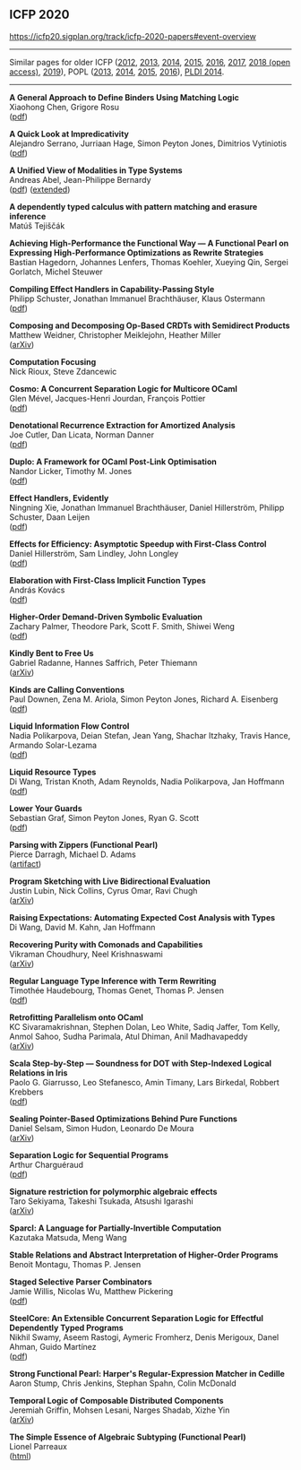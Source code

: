 ## ICFP 2020  

https://icfp20.sigplan.org/track/icfp-2020-papers#event-overview

----

Similar pages for older ICFP ([2012][icfp12], [2013][icfp13], [2014][icfp14],
[2015][icfp15], [2016][icfp16], [2017][icfp17], [2018 (open access)][icfp18], [2019][icfp19]),
POPL ([2013][popl2013], [2014][popl2014], [2015][popl2015], [2016][popl2016]),
[PLDI 2014][pldi2014-accepted].

[popl2013]: https://github.com/23Skidoo/popl13-papers-links
[popl2014]: https://github.com/gasche/popl2014-papers
[popl2015]: https://github.com/yallop/popl2015-papers
[popl2016]: https://github.com/gasche/popl2016-papers
[icfp12]: https://github.com/technogeeky/icfp12-paper-links
[icfp13]: https://github.com/gasche/icfp2013-papers
[icfp14]: https://github.com/yallop/icfp2014-papers
[icfp15]: https://github.com/mpickering/icfp2015-papers
[icfp16]: https://github.com/gasche/icfp2016-papers
[icfp17]: https://github.com/gasche/icfp2017-papers
[icfp18]: https://icfp18.sigplan.org/track/icfp-2018-papers#event-overview
[icfp19]: https://github.com/llelf/icfp2019-papers
[haskell2014-accepted]: https://github.com/yallop/haskell2014-papers
[pldi2014-accepted]: https://github.com/yallop/pldi2014-papers


----

**A General Approach to Define Binders Using Matching Logic**  
Xiaohong Chen, Grigore Rosu  
([pdf](http://fsl.cs.illinois.edu/FSL/papers/2020/chen-rosu-2020-icfp/chen-rosu-2020-icfp-public.pdf))

**A Quick Look at Impredicativity**  
Alejandro Serrano, Jurriaan Hage, Simon Peyton Jones, Dimitrios Vytiniotis  
([pdf](https://www.microsoft.com/en-us/research/uploads/prod/2020/01/quick-look.pdf))

**A Unified View of Modalities in Type Systems**  
Andreas Abel, Jean-Philippe Bernardy  
([pdf](http://www.cse.chalmers.se/~abela/icfp20.pdf)) ([extended](http://www.cse.chalmers.se/~abela/icfp20-long.pdf))

**A dependently typed calculus with pattern matching and erasure inference**  
Matúš Tejiščák  

**Achieving High-Performance the Functional Way — A Functional Pearl on Expressing High-Performance Optimizations as Rewrite Strategies**  
Bastian Hagedorn, Johannes Lenfers, Thomas Koehler, Xueying Qin, Sergei Gorlatch, Michel Steuwer  

**Compiling Effect Handlers in Capability-Passing Style**  
Philipp Schuster, Jonathan Immanuel Brachthäuser, Klaus Ostermann  
([pdf](http://ps.informatik.uni-tuebingen.de/publications/schuster20capability.pdf))

**Composing and Decomposing Op-Based CRDTs with Semidirect Products**  
Matthew Weidner, Christopher Meiklejohn, Heather Miller  
([arXiv](https://arxiv.org/pdf/2004.04303))

**Computation Focusing**  
Nick Rioux, Steve Zdancewic  

**Cosmo: A Concurrent Separation Logic for Multicore OCaml**  
Glen Mével, Jacques-Henri Jourdan, François Pottier  
([pdf](http://gallium.inria.fr/~fpottier/publis/mevel-jourdan-pottier-cosmo-2020.pdf))

**Denotational Recurrence Extraction for Amortized Analysis**  
Joe Cutler, Dan Licata, Norman Danner  
([pdf](https://jdublu10.github.io/assets/pdf/amortized-icfp20.pdf))

**Duplo: A Framework for OCaml Post-Link Optimisation**  
Nandor Licker, Timothy M. Jones  
([pdf](https://www.cl.cam.ac.uk/~nl364/docs/duplo.pdf))

**Effect Handlers, Evidently**  
Ningning Xie, Jonathan Immanuel Brachthäuser, Daniel Hillerström, Philipp Schuster, Daan Leijen  
([pdf](https://www.dhil.net/research/papers/effect_handlers_evidently-draft-march2020.pdf))

**Effects for Efficiency: Asymptotic Speedup with First-Class Control**  
Daniel Hillerström, Sam Lindley, John Longley  
([pdf](https://www.dhil.net/research/papers/effects_for_efficiency-draft-march2020.pdf))

**Elaboration with First-Class Implicit Function Types**  
András Kovács  
([pdf](https://github.com/AndrasKovacs/icfp20sub/blob/master/paper.pdf))

**Higher-Order Demand-Driven Symbolic Evaluation**  
Zachary Palmer, Theodore Park, Scott F. Smith, Shiwei Weng  
([pdf](https://pl.cs.jhu.edu/projects/demand-driven-program-analysis/papers/higher-order-demand-driven-symbolic-execution-preprint.pdf))

**Kindly Bent to Free Us**  
Gabriel Radanne, Hannes Saffrich, Peter Thiemann  
([arXiv](https://arxiv.org/pdf/1908.09681))

**Kinds are Calling Conventions**  
Paul Downen, Zena M. Ariola, Simon Peyton Jones, Richard A. Eisenberg  
([pdf](https://www.microsoft.com/en-us/research/uploads/prod/2020/03/arity-poly.pdf))

**Liquid Information Flow Control**  
Nadia Polikarpova, Deian Stefan, Jean Yang, Shachar Itzhaky, Travis Hance, Armando Solar-Lezama  
([pdf](https://cseweb.ucsd.edu/~npolikarpova/publications/lifty.pdf))

**Liquid Resource Types**  
Di Wang, Tristan Knoth, Adam Reynolds, Nadia Polikarpova, Jan Hoffmann  
([pdf](https://cseweb.ucsd.edu/~npolikarpova/publications/lrt.pdf))

**Lower Your Guards**  
Sebastian Graf, Simon Peyton Jones, Ryan G. Scott  
([pdf](https://www.microsoft.com/en-us/research/uploads/prod/2020/03/lyg.pdf))

**Parsing with Zippers (Functional Pearl)**  
Pierce Darragh, Michael D. Adams  
([artifact](https://github.com/pdarragh/parsing-with-zippers-paper-artifact))

**Program Sketching with Live Bidirectional Evaluation**  
Justin Lubin, Nick Collins, Cyrus Omar, Ravi Chugh  
([arXiv](https://arxiv.org/pdf/1911.00583))

**Raising Expectations: Automating Expected Cost Analysis with Types**  
Di Wang, David M. Kahn, Jan Hoffmann  

**Recovering Purity with Comonads and Capabilities**  
Vikraman Choudhury, Neel Krishnaswami  
([arXiv](https://arxiv.org/abs/1907.07283))

**Regular Language Type Inference with Term Rewriting**  
Timothée Haudebourg, Thomas Genet, Thomas P. Jensen  
([pdf](https://hal.inria.fr/hal-02795484/document))

**Retrofitting Parallelism onto OCaml**  
KC Sivaramakrishnan, Stephen Dolan, Leo White, Sadiq Jaffer, Tom Kelly, Anmol Sahoo, Sudha Parimala, Atul Dhiman, Anil Madhavapeddy  
([arXiv](https://arxiv.org/abs/2004.11663))

**Scala Step-by-Step — Soundness for DOT with Step-Indexed Logical Relations in Iris**  
Paolo G. Giarrusso, Leo Stefanesco, Amin Timany, Lars Birkedal, Robbert Krebbers  
([pdf](https://iris-project.org/pdfs/2020-dot-submission.pdf))

**Sealing Pointer-Based Optimizations Behind Pure Functions**  
Daniel Selsam, Simon Hudon, Leonardo De Moura  
([arXiv](https://arxiv.org/pdf/2003.01685))

**Separation Logic for Sequential Programs**  
Arthur Charguéraud  
([pdf](https://www.chargueraud.org/research/2020/seq_seplogic/seq_seplogic.pdf))

**Signature restriction for polymorphic algebraic effects**  
Taro Sekiyama, Takeshi Tsukada, Atsushi Igarashi  
([arXiv](https://arxiv.org/pdf/2003.08138))

**Sparcl: A Language for Partially-Invertible Computation**  
Kazutaka Matsuda, Meng Wang  

**Stable Relations and Abstract Interpretation of Higher-Order Programs**  
Benoit Montagu, Thomas P. Jensen  

**Staged Selective Parser Combinators**  
Jamie Willis, Nicolas Wu, Matthew Pickering  
([pdf](https://mpickering.github.io/papers/parsley-icfp.pdf))

**SteelCore: An Extensible Concurrent Separation Logic for Effectful Dependently Typed Programs**  
Nikhil Swamy, Aseem Rastogi, Aymeric Fromherz, Denis Merigoux, Danel Ahman, Guido Martínez  
([pdf](https://www.fstar-lang.org/papers/steelcore/steelcore.pdf))

**Strong Functional Pearl: Harper's Regular-Expression Matcher in Cedille**  
Aaron Stump, Chris Jenkins, Stephan Spahn, Colin McDonald  

**Temporal Logic of Composable Distributed Components**  
Jeremiah Griffin, Mohsen Lesani, Narges Shadab, Xizhe Yin  
([arXiv](https://arxiv.org/pdf/2004.01360))

**The Simple Essence of Algebraic Subtyping (Functional Pearl)**  
Lionel Parreaux  
([html](https://lptk.github.io/programming/2020/03/26/demystifying-mlsub.html))
